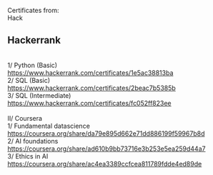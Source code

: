 Certificates from:<br />
Hack<h2>Hackerrank</h2> <br />
1/ Python (Basic)<br />
https://www.hackerrank.com/certificates/1e5ac38813ba<br />
2/ SQL (Basic)<br />
https://www.hackerrank.com/certificates/2beac7b5385b<br />
3/ SQL (Intermediate)<br />
https://www.hackerrank.com/certificates/fc052ff823ee<br /><br />
II/ Coursera<br />
1/ Fundamental datascience<br />
https://coursera.org/share/da79e895d662e71dd886199f59967b8d<br />
2/ AI foundations<br />
https://coursera.org/share/ad610b9bb73716e3b253e5ea259d44a7<br />
3/ Ethics in AI<br />
https://coursera.org/share/ac4ea3389ccfcea811789fdde4ed89de<br />
